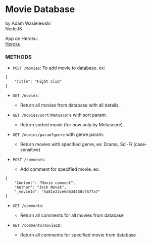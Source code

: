 # Movie Database
by Adam Wasielewski  
NodeJS

App on Heroku:  
[Heroku](https://movie-dbase.herokuapp.com/ "movie-dbase")

### METHODS

* `POST /movies`:
To add movie to database.
ex:
``` 
{
    "Title": "Fight Club"
}
```

* `GET /movies`:
    * Return all movies from database with all details.
  
* `GET /movies/sort?Metascore` with sort param:
    * Return sorted movie (for now only by Metascore).

* `GET /movies/param?genre` with genre param:
    * Return movies with specified genre, ex: Drama, Sci-Fi (case-sensitive)

* `POST /comments`:
    * Add comment for specified movie.
ex:
```
{
	"Content": "Movie comment",
	"Author": "Jack Novak",
	"_movieId": "5a81e22ce6db34480c7677a7"
}
```

* `GET /comments`:
    * Return all comments for all movies from database

* `GET /comments/movieID`:
    * Return all comments for specified movie from database